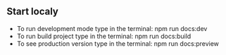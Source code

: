 ## Start localy

- To run development mode type in the terminal: npm run  docs:dev
- To run build project type in the terminal: npm run  docs:build
- To see production version type in the terminal: npm run  docs:preview
